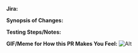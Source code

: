 **Jira:**
[]()

**Synopsis of Changes:**

**Testing Steps/Notes:**

**GIF/Meme for How this PR Makes You Feel:**
![Alt]()
